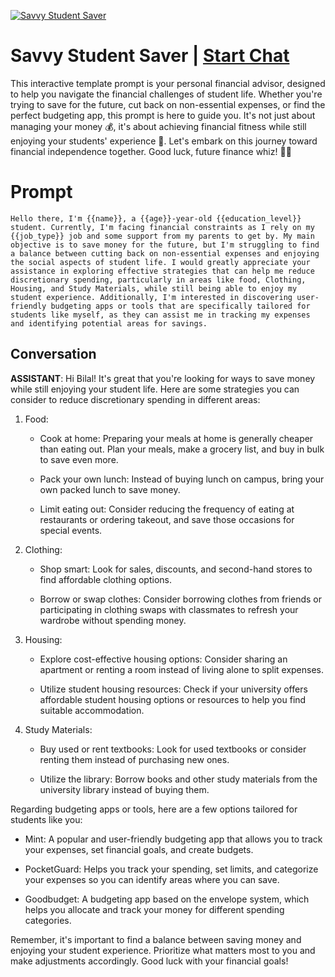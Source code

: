 
[![Savvy Student Saver](https://flow-user-images.s3.us-west-1.amazonaws.com/prompt/gahigylVChIwl8gdIN82h/1690412580069)](https://gptcall.net/chat.html?data=%7B%22contact%22%3A%7B%22id%22%3A%22gahigylVChIwl8gdIN82h%22%2C%22flow%22%3Atrue%7D%7D)
# Savvy Student Saver | [Start Chat](https://gptcall.net/chat.html?data=%7B%22contact%22%3A%7B%22id%22%3A%22gahigylVChIwl8gdIN82h%22%2C%22flow%22%3Atrue%7D%7D)
This interactive template prompt is your personal financial advisor, designed to help you navigate the financial challenges of student life. Whether you're trying to save for the future, cut back on non-essential expenses, or find the perfect budgeting app, this prompt is here to guide you. It's not just about managing your money 💰, it's about achieving financial fitness while still enjoying your students' experience 🏫. Let's embark on this journey toward financial independence together. Good luck, future finance whiz! 💪🌟

# Prompt

```
Hello there, I'm {{name}}, a {{age}}-year-old {{education_level}} student. Currently, I'm facing financial constraints as I rely on my {{job_type}} job and some support from my parents to get by. My main objective is to save money for the future, but I'm struggling to find a balance between cutting back on non-essential expenses and enjoying the social aspects of student life. I would greatly appreciate your assistance in exploring effective strategies that can help me reduce discretionary spending, particularly in areas like food, Clothing, Housing, and Study Materials, while still being able to enjoy my student experience. Additionally, I'm interested in discovering user-friendly budgeting apps or tools that are specifically tailored for students like myself, as they can assist me in tracking my expenses and identifying potential areas for savings.
```

## Conversation

**ASSISTANT**: Hi Bilal! It's great that you're looking for ways to save money while still enjoying your student life. Here are some strategies you can consider to reduce discretionary spending in different areas:



1. Food:

   - Cook at home: Preparing your meals at home is generally cheaper than eating out. Plan your meals, make a grocery list, and buy in bulk to save even more.

   - Pack your own lunch: Instead of buying lunch on campus, bring your own packed lunch to save money.

   - Limit eating out: Consider reducing the frequency of eating at restaurants or ordering takeout, and save those occasions for special events.



2. Clothing:

   - Shop smart: Look for sales, discounts, and second-hand stores to find affordable clothing options.

   - Borrow or swap clothes: Consider borrowing clothes from friends or participating in clothing swaps with classmates to refresh your wardrobe without spending money.



3. Housing:

   - Explore cost-effective housing options: Consider sharing an apartment or renting a room instead of living alone to split expenses.

   - Utilize student housing resources: Check if your university offers affordable student housing options or resources to help you find suitable accommodation.



4. Study Materials:

   - Buy used or rent textbooks: Look for used textbooks or consider renting them instead of purchasing new ones.

   - Utilize the library: Borrow books and other study materials from the university library instead of buying them.



Regarding budgeting apps or tools, here are a few options tailored for students like you:



- Mint: A popular and user-friendly budgeting app that allows you to track your expenses, set financial goals, and create budgets.

- PocketGuard: Helps you track your spending, set limits, and categorize your expenses so you can identify areas where you can save.

- Goodbudget: A budgeting app based on the envelope system, which helps you allocate and track your money for different spending categories.



Remember, it's important to find a balance between saving money and enjoying your student experience. Prioritize what matters most to you and make adjustments accordingly. Good luck with your financial goals!



